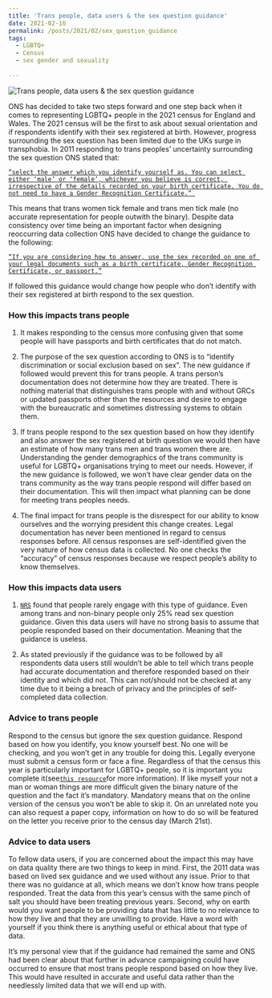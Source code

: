 ```yaml
---
title: 'Trans people, data users & the sex question guidance'
date: 2021-02-16
permalink: /posts/2021/02/sex_question_guidance
tags:
  - LGBTQ+
  - Census 
  - sex gender and sexuality 
  
---
```


![](/images/sex_gudiance.png "Trans people, data users & the sex question guidance")

ONS has decided to take two steps forward and one step back when it comes to representing LGBTQ+ people in the 2021 census for England and Wales. The 2021 census will be the first to ask about sexual orientation and if respondents identify with their sex registered at birth. However, progress surrounding the sex question has been limited due to the UKs surge in transphobia. In 2011 responding to trans peoples’ uncertainty surrounding the sex question ONS stated that:

[`“select the answer which you identify yourself as. You can select either ‘male’ or ‘female’, whichever you believe is correct, irrespective of the details recorded on your birth certificate. You do not need to have a Gender Recognition Certificate.” `](https://web.archive.org/web/20110802131844/https:/2011.census.gov.uk/en/index.php?content_id=1554) 

This means that trans women tick female and trans men tick male (no accurate representation for people outwith the binary).  Despite data consistency over time being an important factor when designing reoccurring data collection ONS have decided to change the guidance to the following:

[` “If you are considering how to answer, use the sex recorded on one of your legal documents such as a birth certificate, Gender Recognition Certificate, or passport.” `](https://www.ons.gov.uk/census/censustransformationprogramme/questiondevelopment/genderidentity/census2021finalguidanceforthequestionwhatisyoursex) 

If followed this guidance would change how people who don’t identify with their sex registered at birth respond to the sex question. 
	
### How this impacts trans people
1.	It makes responding to the census more confusing given that some people will have passports and birth certificates that do not match. 

2.	The purpose of the sex question according to ONS is to “identify discrimination or social exclusion based on sex”. The new guidance if followed would prevent this for trans people. A trans person’s documentation does not determine how they are treated. There is nothing material that distinguishes trans people with and without GRCs or updated passports other than the resources and desire to engage with the bureaucratic and sometimes distressing systems to obtain them. 

3.	If trans people respond to the sex question based on how they identify and also answer the sex registered at birth question we would then have an estimate of how many trans men and trans women there are. Understanding the gender demographics of the trans community is useful for LGBTQ+ organisations trying to meet our needs. However, if the new guidance is followed, we won’t have clear gender data on the trans community as the way trans people respond will differ based on their documentation. This will then impact what planning can be done for meeting trans peoples needs.  

4.	The final impact for trans people is the disrespect for our ability to know ourselves and the worrying president this change creates. Legal documentation has never been mentioned in regard to census responses before. All census responses are self-identified given the very nature of how census data is collected. No one checks the “accuracy” of census responses because we respect people’s ability to know themselves. 


### How this impacts data users 
1. [`NRS`](https://www.scotlandscensus.gov.uk/documents/sex-question-recommendation-report/html/)  found that people rarely engage with this type of guidance. Even among trans and non-binary people only 25% read sex question guidance. Given this data users will have no strong basis to assume that people responded based on their documentation. Meaning that the guidance is useless. 

2.	As stated previously if the guidance was to be followed by all respondents data users still wouldn’t be able to tell which trans people had accurate documentation and therefore responded based on their identity and which did not. This can not/should not be checked at any time due to it being a breach of privacy and the principles of self-completed data collection. 

### Advice to trans people
Respond to the census but ignore the sex question guidance. Respond based on how you identify, you know yourself best. No one will be checking, and you won’t get in any trouble for doing this. Legally everyone must submit a census form or face a fine. Regardless of that the census this year is particularly important for LGBTQ+ people, so it is important you complete it(see[`this resource`](https://kenglish95.github.io/posts/2021/01/LGBTQ-census-guide-2021/)for more information). If like myself your not a man or woman things are more difficult given the binary nature of the question and the fact it’s mandatory. Mandatory means that on the online version of the census you won’t be able to skip it. On an unrelated note you can also request a paper copy, information on how to do so will be featured on the letter you receive prior to the census day (March 21st).

### Advice to data users 
To fellow data users, if you are concerned about the impact this may have on data quality there are two things to keep in mind. First, the 2011 data was based on lived sex guidance and we used without any issue. Prior to that there was no guidance at all, which means we don’t know how trans people responded. Treat the data from this year’s census with the same pinch of salt you should have been treating previous years. Second, why on earth would you want people to be providing data that has little to no relevance to how they live and that they are unwilling to provide. Have a word with yourself if you think there is anything useful or ethical about that type of data. 

It’s my personal view that if the guidance had remained the same and ONS had been clear about that further in advance campaigning could have occurred to ensure that most trans people respond based on how they live. This would have resulted in accurate and useful data rather than the needlessly limited data that we will end up with. 

